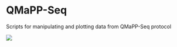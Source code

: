 # QMaPP-Seq
Scripts for manipulating and plotting data from QMaPP-Seq protocol

<img src="https://github.com/mendillolab/QMaPP-Seq/blob/master/Screen%20Shot%202020-02-26%20at%204.56.01%20PM.jpg?raw=true"/>
